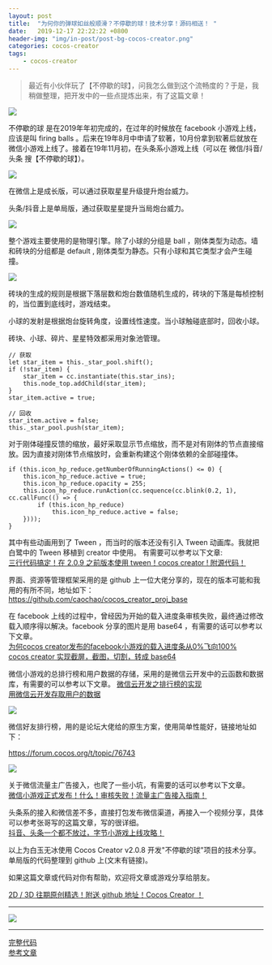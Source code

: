 ```yaml
---
layout: post
title:  "为何你的弹球如丝般顺滑？不停歇的球！技术分享！源码相送！ "
date:   2019-12-17 22:22:22 +0800
header-img: "img/in-post/post-bg-cocos-creator.png"
categories: cocos-creator
tags:
    - cocos-creator
---
```


> 最近有小伙伴玩了【不停歇的球】，问我怎么做到这个流畅度的？于是，我稍做整理，把开发中的一些点提炼出来，有了这篇文章！

![](/img/in-post/201912/17-01.png)  

不停歇的球 是在2019年年初完成的，在过年的时候放在 facebook 小游戏上线，应该是叫 firing balls 。后来在19年8月中申请了软著，10月份拿到软著后就放在微信小游戏上线了。接着在19年11月初，在头条系小游戏上线（可以在 微信/抖音/头条 搜【不停歇的球】）。

![](/img/in-post/201912/17-02.png)  

在微信上是成长版，可以通过获取星星升级提升炮台威力。

头条/抖音上是单局版，通过获取星星提升当局炮台威力。

![](/img/in-post/201912/17-03.gif)  

整个游戏主要使用的是物理引擎。除了小球的分组是 ball ，刚体类型为动态。墙和砖块的分组都是 default , 刚体类型为静态。只有小球和其它类型才会产生碰撞。

![](/img/in-post/201912/17-04.png)  

砖块的生成的规则是根据下落层数和炮台数值随机生成的，砖块的下落是每桢控制的，当位置到底线时，游戏结束。

小球的发射是根据炮台旋转角度，设置线性速度。当小球触碰底部时，回收小球。

砖块、小球、碎片、星星特效都采用对象池管理。

```
// 获取
let star_item = this._star_pool.shift();
if (!star_item) {
    star_item = cc.instantiate(this.star_ins);
    this.node_top.addChild(star_item);
}
star_item.active = true;

// 回收
star_item.active = false;
this._star_pool.push(star_item);
```

对于刚体碰撞反馈的缩放，最好采取显示节点缩放，而不是对有刚体的节点直接缩放。因为直接对刚体节点缩放时，会重新构建这个刚体依赖的全部碰撞体。

```
if (this.icon_hp_reduce.getNumberOfRunningActions() <= 0) {
    this.icon_hp_reduce.active = true;
    this.icon_hp_reduce.opacity = 255;
    this.icon_hp_reduce.runAction(cc.sequence(cc.blink(0.2, 1), cc.callFunc(() => {
        if (this.icon_hp_reduce)
            this.icon_hp_reduce.active = false;
    })));
}
```

其中有些动画用到了 Tween ，而当时的版本还没有引入 Tween 动画库。我就把白鹭中的 Tween 移植到 creator 中使用。 有需要可以参考以下文章:  
[三行代码搞定！在 2.0.9 之前版本使用 tween！cocos creator ! 附源代码！](https://mp.weixin.qq.com/s/5vlb9SdHfriEDHz85NRMeQ)    

界面、资源等管理框架采用的是 github 上一位大佬分享的，现在的版本可能和我用的有所不同，地址如下：  
https://github.com/caochao/cocos_creator_proj_base  

在 facebook 上线的过程中，曾经因为开始的载入进度条审核失败，最终通过修改载入顺序得以解决。facebook 分享的图片是用 base64 ，有需要的话可以参考以下文章。  
[为何cocos creator发布的facebook小游戏的载入进度条从0%飞向100% ](https://mp.weixin.qq.com/s/A6-ankg4AJ7fHDL1GG6Hzg)   
[cocos creator 实现截屏，截图，切割，转成 base64 ](https://mp.weixin.qq.com/s/o6o3yAqkPh5w1a8qAQL0KA)   

微信小游戏的总排行榜和用户数据的存储，采用的是微信云开发中的云函数和数据库，有需要的可以参考以下文章。
[微信云开发之排行榜的实现](https://mp.weixin.qq.com/s/cilhclfBl2BFloY3g8sY8Q)  
[用微信云开发存取用户的数据](https://mp.weixin.qq.com/s/G_JckhGsWi4EvYn4CCNBWg)  

![](/img/in-post/201912/17-05.png)  

微信好友排行榜，用的是论坛大佬给的原生方案，使用简单性能好，链接地址如下：

https://forum.cocos.org/t/topic/76743

![](/img/in-post/201912/17-06.png)  

关于微信流量主广告接入，也爬了一些小坑，有需要的话可以参考以下文章。  
[微信小游戏正式发布！什么！审核失败！流量主广告接入指南！](https://mp.weixin.qq.com/s/nYawmP9zaoXfNiPswhXlrg)  

头条系的接入和微信差不多，直接打包发布微信渠道，再接入一个视频分享，具体可以参考张哥写的这篇文章，写的很详细。  
[抖音、头条一个都不放过，字节小游戏上线攻略！](https://mp.weixin.qq.com/s/aiM23bSSv40t4TXKrVsKtQ)  

以上为白玉无冰使用 Cocos Creator v2.0.8 开发"不停歇的球"项目的技术分享。单局版的代码整理到 github 上(文末有链接)。

如果这篇文章或代码对你有帮助，欢迎将文章或游戏分享给朋友。

[2D / 3D 往期原创精选！附送 github 地址！Cocos Creator ！](https://mp.weixin.qq.com/s/heH2j642pdKSqr1E8dgAoA)  

---

![](/img/in-post/bottom.png)  

---

[完整代码](https://github.com/baiyuwubing/firing_balls)   
[参考文章](https://mp.weixin.qq.com/s/YVB2z7wk3xjiJxartkjoOA)   